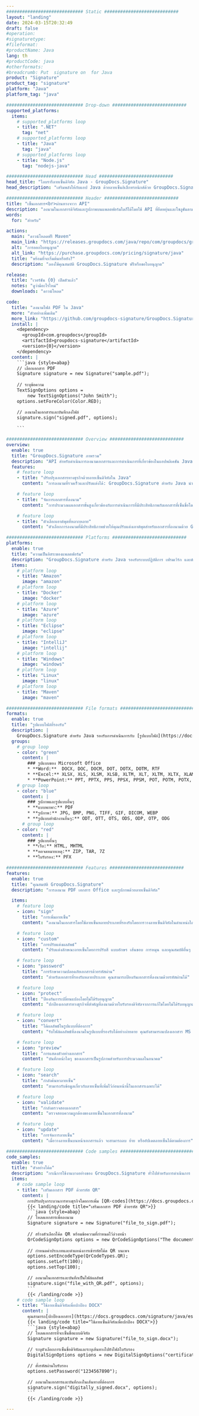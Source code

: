 ```yaml
---
############################# Static ############################
layout: "landing"
date: 2024-03-15T20:32:49
draft: false
#operation: 
#signaturetype: 
#fileformat: 
#productName: Java
lang: th
#productCode: java
#otherformats: 
#breadcrumb: Put  signature on  for Java
product: "Signature"
product_tag: "signature"
platform: "Java"
platform_tag: "java"

############################# Drop-down ############################
supported_platforms:
  items:
    # supported_platforms loop
    - title: ".NET"
      tag: "net"
    # supported_platforms loop
    - title: "Java"
      tag: "java"
    # supported_platforms loop
    - title: "Node.js"
      tag: "nodejs-java"

############################# Head ############################
head_title: "ไลบรารีลายเซ็นดิจิทัล Java - GroupDocs.Signature"
head_description: "เสริมพลังให้กับแอป Java ด้วยลายเซ็นอิเล็กทรอนิกส์ด้วย GroupDocs.Signature ลงนามในเอกสารทางธุรกิจอย่างรวดเร็วและง่ายดาย"

############################# Header ############################
title: "เซ็นเอกสาร<br>ผ่านทางจาวา API"
description: "ลงนามในเอกสารดิจิทัลและรูปภาพบนแพลตฟอร์มใดก็ได้โดยใช้ API ที่ยืดหยุ่นและโซลูชันตามแอปสำหรับโปรแกรมเมอร์และผู้ใช้ปลายทาง"
words:
  for: "สำหรับ"

actions:
  main: "ดาวน์โหลดฟรี Maven"
  main_link: "https://releases.groupdocs.com/java/repo/com/groupdocs/groupdocs-signature/"
  alt: "การออกใบอนุญาต"
  alt_link: "https://purchase.groupdocs.com/pricing/signature/java"
  title: "พร้อมที่จะเริ่มต้นหรือยัง?"
  description: "ลองใช้คุณสมบัติ GroupDocs.Signature ฟรีหรือขอใบอนุญาต"

release:
  title: "เวอร์ชัน {0} เปิดตัวแล้ว"
  notes: "ดูว่ามีอะไรใหม่"
  downloads: "ดาวน์โหลด"

code:
  title: "ลงนามไฟล์ PDF ใน Java"
  more: "ตัวอย่างเพิ่มเติม"
  more_link: "https://github.com/groupdocs-signature/GroupDocs.Signature-for-Java"
  install: |
    <dependency>
      <groupId>com.groupdocs</groupId>
      <artifactId>groupdocs-signature</artifactId>
      <version>{0}</version>
    </dependency>
  content: |
    ```java {style=abap}  
    // เลือกเอกสาร PDF
    Signature signature = new Signature("sample.pdf");
    
    // ระบุข้อความ
    TextSignOptions options = 
        new TextSignOptions("John Smith");
    options.setForeColor(Color.RED);

    // ลงนามในเอกสารและบันทึกลงไฟล์
    signature.sign("signed.pdf", options);
    
    ```

############################# Overview ############################
overview:
  enable: true
  title: "GroupDocs.Signature ภาพรวม"
  description: "API สำหรับดำเนินการลงนามเอกสารและการดำเนินการที่เกี่ยวข้องในแอปพลิเคชัน Java"
  features:
    # feature loop
    - title: "ปรับปรุงเอกสารทางธุรกิจด้วยลายเซ็นดิจิทัลใน Java"
      content: "การลงนามที่รวดเร็วและปรับแต่งได้: GroupDocs.Signature สำหรับ Java นำเสนอตัวเลือกลายเซ็นดิจิทัลที่หลากหลายสำหรับ PDF รูปภาพ และเอกสาร Office คุณสามารถใช้ข้อความ บาร์โค้ด รหัส QR ใบรับรองดิจิทัล รูปภาพ หรือข้อมูลเมตาที่ซ่อนอยู่ได้ การประมวลผลเอกสารรวดเร็วและมีประสิทธิภาพ"

    # feature loop
    - title: "จัดการเอกสารที่ลงนาม"
      content: "การประมวลผลเอกสารขั้นสูงเกี่ยวข้องกับการดำเนินการที่มีประสิทธิภาพกับเอกสารที่เซ็นชื่อโดยใช้ GroupDocs.Signature สำหรับ Java คุณสามารถค้นหาและตรวจสอบความถูกต้องของลายเซ็นที่ถูกเพิ่มลงในเอกสารทางธุรกิจโดยใช้เกณฑ์ที่เป็นประโยชน์ต่างๆ นอกจากนี้ คุณสามารถเข้าถึงข้อมูลโดยละเอียดเกี่ยวกับเอกสารหรือรับภาพตัวอย่างของหน้าต่างๆ ได้"

    # feature loop
    - title: "ตัวเลือกเอาต์พุตที่หลากหลาย"
      content: "ตัวเลือกการลงนามที่มีประสิทธิภาพช่วยให้คุณปรับแต่งเอาต์พุตสำหรับเอกสารที่ลงนามด้วย GroupDocs.Signature สำหรับ Java คุณสามารถวางตำแหน่งลายเซ็นบนหน้าเอกสารใดก็ได้อย่างแม่นยำ และกำหนดค่าลักษณะที่ปรากฏได้หลายวิธี Java API รองรับการบันทึกเอกสารทางธุรกิจที่เซ็นชื่อในรูปแบบที่รองรับมากมาย และมีตัวเลือกสำหรับการรักษาความปลอดภัยด้วยรหัสผ่าน"

############################# Platforms ############################
platforms:
  enable: true
  title: "ความเป็นอิสระของแพลตฟอร์ม"
  description: "GroupDocs.Signature สำหรับ Java รองรับระบบปฏิบัติการ เฟรมเวิร์ก และตัวจัดการแพ็คเกจต่อไปนี้"
  items:
    # platform loop
    - title: "Amazon"
      image: "amazon"
    # platform loop
    - title: "Docker"
      image: "docker"
    # platform loop
    - title: "Azure"
      image: "azure"
    # platform loop
    - title: "Eclipse"
      image: "eclipse"
    # platform loop
    - title: "IntelliJ"
      image: "intellij"
    # platform loop
    - title: "Windows"
      image: "windows"
    # platform loop
    - title: "Linux"
      image: "linux"
    # platform loop
    - title: "Maven"
      image: "maven"

############################# File formats ############################
formats:
  enable: true
  title: "รูปแบบไฟล์ที่รองรับ"
  description: |
    GroupDocs.Signature สำหรับ Java รองรับการดำเนินการกับ [รูปแบบไฟล์](https://docs.groupdocs.com/signature/java/supported-document-formats/) ต่อไปนี้
  groups:
    # group loop
    - color: "green"
      content: |
        ### รูปแบบของ Microsoft Office
        * **Word:**  DOCX, DOC, DOCM, DOT, DOTX, DOTM, RTF
        * **Excel:** XLSX, XLS, XLSM, XLSB, XLTM, XLT, XLTM, XLTX, XLAM, SXC, SpreadsheetML
        * **PowerPoint:** PPT, PPTX, PPS, PPSX, PPSM, POT, POTM, POTX, PPTM
    # group loop
    - color: "blue"
      content: |
        ### รูปภาพและรูปแบบอื่นๆ
        * **แบบพกพา:** PDF
        * **รูปภาพ:** JPG, BMP, PNG, TIFF, GIF, DICOM, WEBP
        * **รูปแบบสำนักงานอื่นๆ:** ODT, OTT, OTS, ODS, ODP, OTP, ODG
      # group loop
    - color: "red"
      content: |
        ### รูปแบบอื่นๆ
        * **เว็บ:** HTML, MHTML
        * **หอจดหมายเหตุ:** ZIP, TAR, 7Z
        * **ใบรับรอง:** PFX

############################# Features ############################
features:
  enable: true
  title: "คุณสมบัติ GroupDocs.Signature"
  description: "การลงนาม PDF เอกสาร Office และรูปภาพด้วยลายเซ็นดิจิทัล"

  items:
    # feature loop
    - icon: "sign"
      title: "การเพิ่มลายเซ็น"
      content: "ลงนามในเอกสารโดยใช้ลายเซ็นหลายประเภทที่รองรับโดยการวางลายเซ็นดิจิทัลในตำแหน่งใดก็ได้บนหน้าใดก็ได้อย่างแม่นยำ"

    # feature loop
    - icon: "custom"
      title: "การปรับแต่งผลลัพธ์"
      content: "ปรับแต่งลักษณะลายเซ็นโดยการปรับสี แบบอักษร เส้นขอบ การหมุน และคุณสมบัติอื่นๆ เพื่อให้ได้ผลลัพธ์ตามที่ต้องการ"

    # feature loop
    - icon: "password"
      title: "การรักษาความปลอดภัยเอกสารด้วยรหัสผ่าน"
      content: "สำหรับเอกสารที่รองรับหลายประเภท คุณสามารถป้องกันเอกสารที่ลงนามด้วยรหัสผ่านได้"

    # feature loop
    - icon: "protect"
      title: "ป้องกันการเปลี่ยนแปลงโดยไม่ได้รับอนุญาต"
      content: "ปกป้องเอกสารทางธุรกิจที่สำคัญที่ลงนามด้วยใบรับรองดิจิทัลจากการแก้ไขโดยไม่ได้รับอนุญาต"

    # feature loop
    - icon: "convert"
      title: "ได้ผลลัพธ์ในรูปแบบที่ต้องการ"
      content: "รับไฟล์ผลลัพธ์ที่ลงนามในรูปแบบที่รองรับได้อย่างง่ายดาย คุณยังสามารถแปลงเอกสาร MS Word เป็น PDF ได้อย่างง่ายดาย"

    # feature loop
    - icon: "preview"
      title: "การแสดงตัวอย่างเอกสาร"
      content: "บันทึกหน้าใดๆ ของเอกสารเป็นรูปภาพสำหรับการประมวลผลในอนาคต"

    # feature loop
    - icon: "search"
      title: "กำลังค้นหาลายเซ็น"
      content: "สามารถรับข้อมูลเกี่ยวกับลายเซ็นที่เพิ่มไว้ก่อนหน้านี้ในเอกสารเฉพาะได้"

    # feature loop
    - icon: "validate"
      title: "กำลังตรวจสอบเอกสาร"
      content: "ตรวจสอบความถูกต้องของลายเซ็นในเอกสารที่ลงนาม"

    # feature loop
    - icon: "update"
      title: "การจัดการลายเซ็น"
      content: "เมื่อวางลายเซ็นบนหน้าเอกสารแล้ว จะสามารถลบ ย้าย หรืออัปเดตลายเซ็นได้ตามต้องการ"

############################# Code samples ############################
code_samples:
  enable: true
  title: "ตัวอย่างโค้ด"
  description: "กรณีการใช้งานบางอย่างของ GroupDocs.Signature ทั่วไปสำหรับการดำเนินการ Java"
  items:
    # code sample loop
    - title: "เสริมเอกสาร PDF ด้วยรหัส QR"
      content: |
        การปรับปรุงกระบวนการทางธุรกิจโดยการเพิ่ม [QR-codes](https://docs.groupdocs.com/signature/java/esign-document-with-qr-code-signature/) ลงในหน้าเฉพาะของเอกสาร PDF อาจมีคุณค่า มีตัวอย่างวิธีเพิ่มโค้ด QR โดยใช้ GroupDocs.Signature สำหรับ Java
        {{< landing/code title="เสริมเอกสาร PDF ด้วยรหัส QR">}}
        ```java {style=abap}
        // โหลดเอกสารเพื่อลงนาม
        Signature signature = new Signature("file_to_sign.pdf");
        
        // สร้างตัวเลือกโค้ด QR พร้อมข้อความที่กำหนดไว้ล่วงหน้า
        QrCodeSignOptions options = new QrCodeSignOptions("The document is approved by John Smith");
        
        // กำหนดค่าประเภทและตำแหน่งการเข้ารหัสโค้ด QR บนเพจ
        options.setEncodeType(QrCodeTypes.QR);
        options.setLeft(100);
        options.setTop(100);

        // ลงนามในเอกสารและบันทึกเป็นไฟล์ผลลัพธ์
        signature.sign("file_with_QR.pdf", options);
        ```
        {{< /landing/code >}}
    # code sample loop
    - title: "ใช้ลายเซ็นดิจิทัลเพื่อปกป้อง DOCX"
      content: |
        คุณสามารถ[ปกป้องเอกสาร](https://docs.groupdocs.com/signature/java/esign-document-with-digital-signature/) ได้โดยใช้ลายเซ็นส่วนตัวหรือลายเซ็นขององค์กรที่จัดเก็บเป็นใบรับรองดิจิทัล เอกสารที่มีการรักษาความปลอดภัยด้วยใบรับรองไม่สามารถเปลี่ยนแปลงได้โดยไม่ทำให้ลายเซ็นเป็นโมฆะ
        {{< landing/code title="ใช้ลายเซ็นดิจิทัลเพื่อปกป้อง DOCX">}}
        ```java {style=abap}   
        // โหลดเอกสารที่จะเซ็นชื่อแบบดิจิทัล
        Signature signature = new Signature("file_to_sign.docx");
        
        // ระบุตัวเลือกการเซ็นชื่อดิจิทัลและระบุเส้นทางไปยังไฟล์ใบรับรอง
        DigitalSignOptions options = new DigitalSignOptions("certificate.pfx");

        // ตั้งรหัสผ่านใบรับรอง
        options.setPassword("1234567890");

        // ลงนามในเอกสารและบันทึกลงในเส้นทางที่ต้องการ
        signature.sign("digitally_signed.docx", options);
        ```
        {{< /landing/code >}}

---
```

